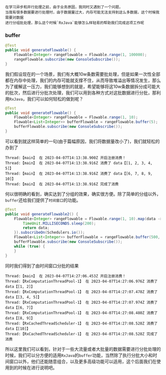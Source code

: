 	在学习异步和并行处理之前，由于业务原因，我同时又遇到了一个问题，
	当我有很多数据要进行处理时，由于数据量过大，内存可能无法支持到这么多数据，这个时候我需要对数据
	进行分组批处理，那么这个时候`RxJava`能够怎么样轻易的帮助我们完成这项工作呢

### buffer

``` java
@Test  
public void generateFlowable() {  
    Flowable<Integer> rangeFlowable = Flowable.range(1, 100000);  
    rangeFlowable.subscribe(new ConsoleSubscribe());  
}
```
我们假设现在的一个场景，我们有大概10w条数需要批处理，但是如果一次性全部都在内存中处理，我们的内存可能就支撑不住，从而导致堆溢出等情况发生，那么为了缓解这一压力，我们能够想到的就是，希望能够将这10w条数据拆分成可能大的批次，然后进行分批次处理，我们可以用到各种方式对这批数据进行分批，那利用`RxJava`，我们可以如何轻松的做到呢？
``` java
@Test  
public void generateFlowable() {  
    Flowable<Integer> rangeFlowable = Flowable.range(1, 10);  
    Flowable<List<Integer>> bufferFlowable = rangeFlowable.buffer(5);  
    bufferFlowable.subscribe(new ConsoleSubscribe());  
}
```
可以看到就这样简单的一句(由于篇幅原因，我们将数据量改小了)，我们就轻松的办到了
``` console
Thread:【main】 在 2023-04-07T14:13:38.900Z 开启注册消费！
Thread:【main】 在 2023-04-07T14:13:38.916Z 消费了 data【[1, 2, 3, 4, 5]】
Thread:【main】 在 2023-04-07T14:13:38.916Z 消费了 data【[6, 7, 8, 9, 10]】
Thread:【main】 在 2023-04-07T14:13:38.916Z 完成了消费
```
何以很明确的看到，确实达到了分组的效果，确实很方便。除了简单的分组以外，`buffer`还给我们提供了`时间窗口`的功能。
``` java
@Test  
public void generateFlowable2() {  
    Flowable<Integer> rangeFlowable = Flowable.range(1, 10).map(data -> {  
        TimeUnit.MILLISECONDS.sleep(200);  
        return data;  
    }).subscribeOn(Schedulers.io());  
    Flowable<List<Integer>> bufferFlowable = rangeFlowable.buffer(500, TimeUnit.MILLISECONDS);  
    bufferFlowable.subscribe(new ConsoleSubscribe());  
    while (true) {  
    }  
}
```
同时我们得到了由时间窗口分批的结果
``` console
Thread:【main】 在 2023-04-07T14:27:06.453Z 开启注册消费！
Thread:【RxComputationThreadPool-1】 在 2023-04-07T14:27:06.976Z 消费了 data【[1, 2]】
Thread:【RxComputationThreadPool-1】 在 2023-04-07T14:27:07.478Z 消费了 data【[3, 4, 5]】
Thread:【RxComputationThreadPool-1】 在 2023-04-07T14:27:07.974Z 消费了 data【[6, 7]】
Thread:【RxComputationThreadPool-1】 在 2023-04-07T14:27:08.480Z 消费了 data【[8, 9]】
Thread:【RxCachedThreadScheduler-1】 在 2023-04-07T14:27:08.528Z 消费了 data【[10]】
Thread:【RxCachedThreadScheduler-1】 在 2023-04-07T14:27:08.528Z 完成了消费

```
所以这里我们可以看到，针对于一些大流量或者大批量的数据需要进行分批处理的时候，我们可以分方便的适用`RxJava`的`buffer`功能，当然除了执行分批大小和时间窗口以外，他们还能随意组合，以及更多高级功能可以适用，这个后面我们在使用到的时候在进行说明吧。
